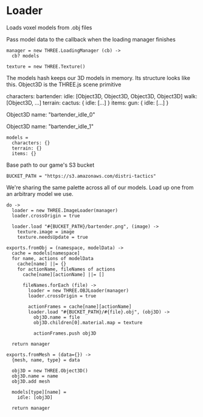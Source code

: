 Loader
======

Loads voxel models from .obj files

Pass model data to the callback when the loading manager finishes

    manager = new THREE.LoadingManager (cb) ->
      cb? models

    texture = new THREE.Texture()

The models hash keeps our 3D models in memory.
Its structure looks like this.
Object3D is the THREE.js scene primitive

characters:
  bartender:
    idle: [Object3D, Object3D, Object3D, Object3D]
  walk: [Object3D, ...]
terrain:
  cactus: { idle: [...] }
items:
  gun: { idle: [...] }

Object3D
  name: "bartender_idle_0"

Object3D
  name: "bartender_idle_1"

    models =
      characters: {}
      terrain: {}
      items: {}

Base path to our game's S3 bucket

    BUCKET_PATH = "https://s3.amazonaws.com/distri-tactics"

We're sharing the same palette across all of our models.
Load up one from an arbitrary model we use.

    do ->
      loader = new THREE.ImageLoader(manager)
      loader.crossOrigin = true

      loader.load "#{BUCKET_PATH}/bartender.png", (image) ->
        texture.image = image
        texture.needsUpdate = true

    exports.fromObj = (namespace, modelData) ->
      cache = models[namespace]
      for name, actions of modelData
        cache[name] ||= {}
        for actionName, fileNames of actions
          cache[name][actionName] ||= []

          fileNames.forEach (file) ->
            loader = new THREE.OBJLoader(manager)
            loader.crossOrigin = true

            actionFrames = cache[name][actionName]
            loader.load "#{BUCKET_PATH}/#{file}.obj", (obj3D) ->
              obj3D.name = file
              obj3D.children[0].material.map = texture

              actionFrames.push obj3D

      return manager

    exports.fromMesh = (data={}) ->
      {mesh, name, type} = data

      obj3D = new THREE.Object3D()
      obj3D.name = name
      obj3D.add mesh

      models[type][name] =
        idle: [obj3D]

      return manager
